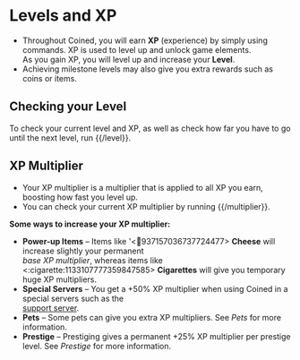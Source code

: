 # Levels and XP

- Throughout Coined, you will earn **XP** (experience) by simply using commands. XP is used to level up and unlock game elements. \
As you gain XP, you will level up and increase your **Level**.
- Achieving milestone levels may also give you extra rewards such as coins or items.

## Checking your Level

To check your current level and XP, as well as check how far you have to go until the next level, run {{/level}}.

## XP Multiplier

- Your XP multiplier is a multiplier that is applied to all XP you earn, boosting how fast you level up.
- You can check your current XP multiplier by running {{/multiplier}}.

**Some ways to increase your XP multiplier:**
- **Power-up Items** – Items like '<:cheese:937157036737724477> **Cheese** will increase slightly your permanent \
*base XP multiplier*, whereas items like <:cigarette:1133107777359847585> **Cigarettes** will give you temporary huge XP multipliers.
- **Special Servers** – You get a +50% XP multiplier when using Coined in a special servers such as the \
[support server](https://discord.gg/BjzrQZjFwk).
- **Pets** – Some pets can give you extra XP multipliers. See *Pets* for more information.
- **Prestige** – Prestiging gives a permanent +25% XP multiplier per prestige level. See *Prestige* for more information.